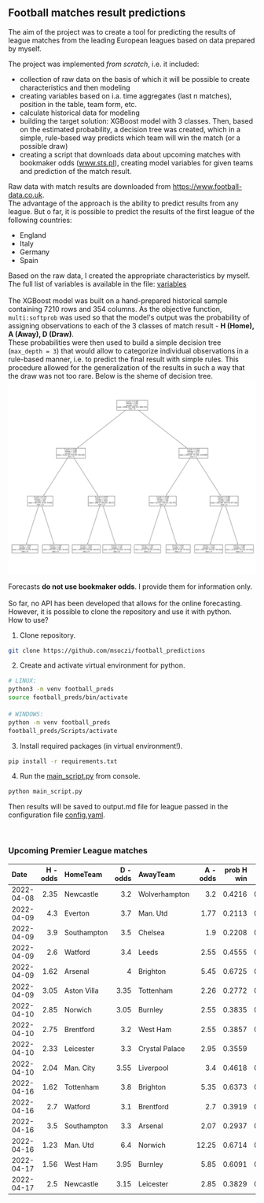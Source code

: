 ## Football matches result predictions

The aim of the project was to create a tool for predicting the results of league matches from the leading European leagues based on data prepared by myself.

The project was implemented _from scratch_, i.e. it included:
- collection of raw data on the basis of which it will be possible to create characteristics and then modeling
- creating variables based on i.a. time aggregates (last n matches), position in the table, team form, etc.
- calculate historical data for modeling
- building the target solution: XGBoost model with 3 classes. Then, based on the estimated probability, a decision tree was created, which in a simple, rule-based way predicts which team will win the match (or a possible draw)
- creating a script that downloads data about upcoming matches with bookmaker odds (www.sts.pl), creating model variables for given teams and prediction of the match result.

Raw data with match results are downloaded from https://www.football-data.co.uk. <br>
The advantage of the approach is the ability to predict results from any league. But o far, it is possible to predict the results of the first league of the following countries:
- England
- Italy
- Germany
- Spain

Based on the raw data, I created the appropriate characteristics by myself. The full list of variables is available in the file: <a href="model/variables.md">variables</a>
<br>
<br>
The XGBoost model was built on a hand-prepared historical sample containing 7210 rows and 354 columns. As the objective function, `multi:softprob` was used so that the model's output was the probability of assigning observations to each of the 3 classes of match result - **H (Home), A (Away), D (Draw)**.
<br>
These probabilities were then used to build a simple decision tree (`max_depth = 3`) that would allow to categorize individual observations in a rule-based manner, i.e. to predict the final result with simple rules. This procedure allowed for the generalization of the results in such a way that the draw was not too rare. Below is the sheme of decision tree.
<br>
![tree](model/img_tree.PNG)

Forecasts **do not use bookmaker odds**. I provide them for information only.
<br>
<br>
So far, no API has been developed that allows for the online forecasting.
<br>
However, it is possible to clone the repository and use it with python.
<br>
How to use?
1. Clone repository.
```sh
git clone https://github.com/msoczi/football_predictions
```
2. Create and activate virtual environment for python.
```sh
# LINUX:
python3 -m venv football_preds
source football_preds/bin/activate

# WINDOWS:
python -m venv football_preds
football_preds/Scripts/activate
```
3. Install required packages (in virtual environment!).
```sh
pip install -r requirements.txt
```
4. Run the <a href="main_script.py">main_script.py</a> from console.
```sh
python main_script.py
```
Then results will be saved to output.md file for league passed in the configuration file <a href="config.yaml">config.yaml</a>.

<br>
 
### Upcoming Premier League matches

|    Date    |  H - odds  | HomeTeam       |  D - odds  | AwayTeam       |  A - odds  | prob H win | prob draw | prob A win |  Prediction  |
|:-----------|-----------:|:---------------|-----------:|:---------------|-----------:|-----------:|----------:|-----------:|:-------------|
| 2022-04-08 |       2.35 | Newcastle   |       3.2  | Wolverhampton  |       3.2  |     0.4216 |    0.2802 |     0.2981 | D            |
| 2022-04-09 |       4.3  | Everton     |       3.7  | Man. Utd       |       1.77 |     0.2113 |    0.2201 |     0.5686 | A            |
| 2022-04-09 |       3.9  | Southampton |       3.5  | Chelsea        |       1.9  |     0.2208 |    0.2151 |     0.5641 | A            |
| 2022-04-09 |       2.6  | Watford     |       3.4  | Leeds          |       2.55 |     0.4555 |    0.2326 |     0.3119 | A            |
| 2022-04-09 |       1.62 | Arsenal     |       4    | Brighton       |       5.45 |     0.6725 |    0.1896 |     0.138  | H            |
| 2022-04-09 |       3.05 | Aston Villa |       3.35 | Tottenham      |       2.26 |     0.2772 |    0.2113 |     0.5115 | A            |
| 2022-04-10 |       2.85 | Norwich     |       3.05 | Burnley        |       2.55 |     0.3835 |    0.2861 |     0.3304 | D            |
| 2022-04-10 |       2.75 | Brentford   |       3.2  | West Ham       |       2.55 |     0.3857 |    0.2404 |     0.3739 | A            |
| 2022-04-10 |       2.33 | Leicester   |       3.3  | Crystal Palace |       2.95 |     0.3559 |    0.303  |     0.3411 | D            |
| 2022-04-10 |       2.04 | Man. City   |       3.55 | Liverpool      |       3.4  |     0.4618 |    0.1972 |     0.341  | A            |
| 2022-04-16 |       1.62 | Tottenham   |       3.8  | Brighton       |       5.35 |     0.6373 |    0.1616 |     0.2011 | H            |
| 2022-04-16 |       2.7  | Watford     |       3.1  | Brentford      |       2.7  |     0.3919 |    0.2532 |     0.3549 | A            |
| 2022-04-16 |       3.5  | Southampton |       3.3  | Arsenal        |       2.07 |     0.2937 |    0.2457 |     0.4606 | A            |
| 2022-04-16 |       1.23 | Man. Utd    |       6.4  | Norwich        |      12.25 |     0.6714 |    0.1997 |     0.1289 | H            |
| 2022-04-17 |       1.56 | West Ham    |       3.95 | Burnley        |       5.85 |     0.6091 |    0.2211 |     0.1698 | H            |
| 2022-04-17 |       2.5  | Newcastle   |       3.15 | Leicester      |       2.85 |     0.3829 |    0.2416 |     0.3755 | A            |

